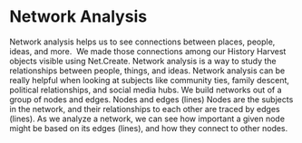 # Network Analysis
Network analysis helps us to see connections between places, people, ideas, and more.  We made those connections among our History Harvest objects visible using Net.Create.
Network analysis is a way to study the relationships between people, things, and ideas. Network analysis can be really helpful when looking at subjects like community ties, family descent, political relationships, and social media hubs. We build networks out of a group of nodes and edges. Nodes and edges (lines) Nodes are the subjects in the network, and their relationships to each other are traced by edges (lines). As we analyze a network, we can see how important a given node might be based on its edges (lines), and how they connect to other nodes. 
